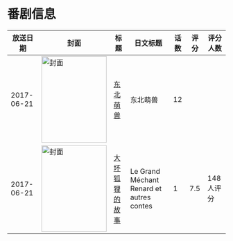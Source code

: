 # 番剧信息

|放送日期|封面|标题|日文标题|话数|评分|评分人数|
|---|---|---|---|---|---|---|
|2017-06-21|<img src="//lain.bgm.tv/pic/cover/c/03/76/225023_077Pb.jpg" alt="封面" style="width:150px;height:200px;object-fit:cover;">|[东北萌兽](https://bangumi.tv/subject/225023)|东北萌兽|12|||
|2017-06-21|<img src="//lain.bgm.tv/pic/cover/c/45/fa/229018_GNQCN.jpg" alt="封面" style="width:150px;height:200px;object-fit:cover;">|[大坏狐狸的故事](https://bangumi.tv/subject/229018)|Le Grand Méchant Renard et autres contes|1|7.5|148人评分|
